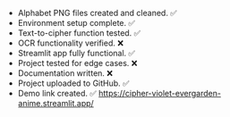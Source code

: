 - Alphabet PNG files created and cleaned. ✅
- Environment setup complete. ✅
- Text-to-cipher function tested. ✅
- OCR functionality verified. ❌
- Streamlit app fully functional. ✅
- Project tested for edge cases. ❌
- Documentation written. ❌
- Project uploaded to GitHub. ✅
- Demo link created. ✅ https://cipher-violet-evergarden-anime.streamlit.app/
